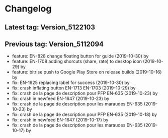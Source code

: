 # Changelog
## Latest tag: Version_5122103
## Previous tag: Version_5112094
* feature: EN-828 change floating button for guide (2019-10-30) by <Francois Pellissier>
* feature: EN-1708 adding shorcuts (share, rate) to desktop icon (2019-10-29) by <Francois Pellissier>
* feature: bitrise push to Google Play Store on release builds (2019-10-16) by <Francois Pellissier>
* fix: EN-1625 replacing label for success (2019-10-30) by <Francois Pellissier>
* fix: crash inflating button EN-1713 EN-1703 (2019-10-29) by <Francois Pellissier>
* fix: crash de la page de description pour PFP EN-635 (2019-10-23) by <Francois Pellissier>
* fix: crash in newfeed EN-1647 (2019-10-23) by <Francois Pellissier>
* fix: crash de la page de description pour les maraudes EN-635 (2019-10-23) by <Francois Pellissier>
* fix: crash de la page de description pour PFP EN-635 (2019-10-18) by <Francois Pellissier>
* fix: crash in newfeed EN-1647 (2019-10-17) by <Francois Pellissier>
* fix: crash de la page de description pour les maraudes EN-635 (2019-10-17) by <Francois Pellissier>
